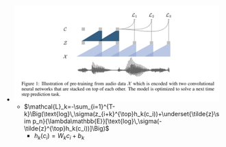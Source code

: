 - ![2022-09-10-18-31-09.jpeg](../assets/2022-09-10-18-31-09.jpeg)
	- $\mathcal{L}_k=-\sum_{i=1}^{T-k}\Big(\text{log}\,\sigma(z_{i+k}^{\top}h_k(c_i))+\underset{\tilde{z}\sim p_n}{\lambda\mathbb{E}}[\text{log}\,\sigma(-\tilde{z}^{\top}h_k(c_i))]\Big)$
		- $h_k(c_i)=W_k c_i+b_k$